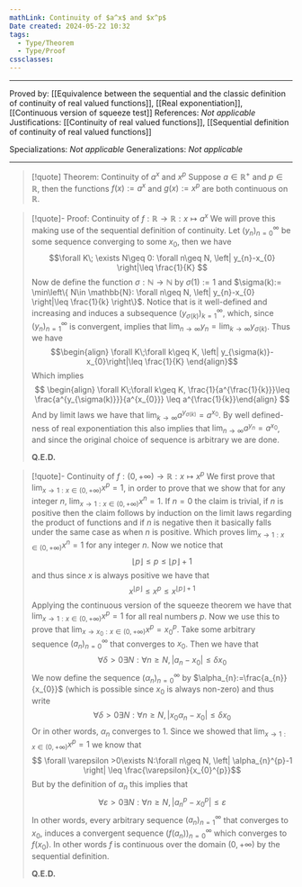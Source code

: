```yaml
---
mathLink: Continuity of $a^x$ and $x^p$
Date created: 2024-05-22 10:32
tags:
  - Type/Theorem
  - Type/Proof
cssclasses:
---
```


---

Proved by: [[Equivalence between the sequential and the classic definition of continuity of real valued functions]], [[Real exponentiation]], [[Continuous version of squeeze test]]
References: _Not applicable_
Justifications: [[Continuity of real valued functions]], [[Sequential definition of continuity of real valued functions]]

Specializations: _Not applicable_
Generalizations: _Not applicable_

---

> [!quote] Theorem: Continuity of $a^x$ and $x^p$
> Suppose $a\in \mathbb{R}^{+}$ and $p\in \mathbb{R}$, then the functions $f(x):= a^{x}$ and $g(x):=x^{p}$ are both continuous on $\mathbb{R}$.

>[!quote]- Proof: Continuity of $f:\mathbb{R}\to \mathbb{R}: x\mapsto a^x$
>We will prove this making use of the sequential definition of continuity. Let $(y_{n})^\infty_{n=0}$ be some sequence converging to some $x_{0}$, then we have $$\forall K\; \exists N\geq 0: \forall n\geq N, \left| y_{n}-x_{0} \right|\leq \frac{1}{K} $$ Now de define the function $\sigma: \mathbb{N}\to \mathbb{N}$ by $\sigma(1):=1$ and $\sigma(k):= \min\left\{ N\in \mathbb{N}: \forall n\geq N, \left| y_{n}-x_{0} \right|\leq \frac{1}{k}   \right\}$. Notice that is it well-defined and increasing and induces a subsequence $(y_{\sigma(k)})^\infty_{k=1}$, which, since $(y_n)^\infty_{n=1}$ is convergent, implies that $\lim_{ n \to \infty }y_{n}=\lim_{ k \to \infty }y_{\sigma(k)}$. Thus we have $$\begin{align} \forall K\;\forall k\geq K, \left|  y_{\sigma(k)}-x_{0}\right|\leq \frac{1}{K} \end{align}$$ Which implies $$ \begin{align} \forall K\;\forall k\geq K, \frac{1}{a^{\frac{1}{k}}}\leq \frac{a^{y_{\sigma(k)}}}{a^{x_{0}}} \leq a^{\frac{1}{k}}\end{align} $$ And by limit laws we have that $\lim_{ k \to \infty }a^{y_{\sigma(k)}}=a^{x_{0}}$. By well defined-ness of real exponentiation this also implies that $\lim_{ n \to \infty }a^{y_{n}}=a^{x_{0}}$, and since the original choice of sequence is arbitrary we are done.
>
>**Q.E.D.**

>[!quote]- Continuity of $f:(0,+\infty)\to \mathbb{R}: x\mapsto x^{p}$
>We first prove that $\lim_{ x \to 1:x\in (0,+\infty) }x^{p}=1$, in order to prove that we show that for any integer $n$, $\lim_{ x \to 1:x\in (0,+\infty) }x^n=1$. If $n=0$ the claim is trivial, if $n$ is positive then the claim follows by induction on the limit laws regarding the product of functions and if $n$ is negative then it basically falls under the same case as when $n$ is positive. Which proves $\lim_{ x \to 1:x\in (0,+\infty) }x^n=1$ for any integer $n$. Now we notice that $$ \lfloor p \rfloor \leq p\leq \lfloor p \rfloor +1 $$ and thus since $x$ is always positive we have that $$ x^{\lfloor p \rfloor }\leq x^{p}\leq x^{\lfloor  p\rfloor 	+1} $$ Applying the continuous version of the squeeze theorem we have that $\lim_{ x \to 1:x\in (0,+\infty) }x^{p}=1$ for all real numbers $p$. Now we use this to prove that $\lim_{ x \to x_0:x\in (0,+\infty) }x^{p}=x_{0}^{p}$. Take some arbitrary sequence $(a_n)^\infty_{n=0}$ that converges to $x_{0}$. Then we have that $$ \forall \delta>0 \exists N:\forall n\geq N, \left| a_{n}-x_{0} \right| \leq \delta x_{0} $$ We now define the sequence $(\alpha_n)^\infty_{n=0}$ by $\alpha_{n}:=\frac{a_{n}}{x_{0}}$ (which is possible since $x_{0}$ is always non-zero) and thus write $$ \forall \delta>0 \exists N: \forall n\geq N, \left| x_{0}\alpha_{n}-x_{0} \right| \leq \delta x_{0} $$ Or in other words, $\alpha_{n}$ converges to $1$. Since we showed that $\lim_{ x \to 1:x\in (0,+\infty) }x^{p}=1$ we know that $$ \forall \varepsilon >0\exists N:\forall n\geq N, \left| \alpha_{n}^{p}-1 \right| \leq \frac{\varepsilon}{x_{0}^{p}}$$ But by the definition of $\alpha_{n}$ this implies that $$ \forall \varepsilon>0 \exists N: \forall n\geq N, \left| a_{n}^{p}-x_{0}^{p} \right|\leq \varepsilon  $$ In other words, every arbitrary sequence $(a_n)^\infty_{n=1}$ that converges to $x_{0}$, induces a convergent sequence $(f(a_{n}))^\infty_{n=0}$ which converges to $f(x_{0})$. In other words $f$ is continuous over the domain $(0,+\infty)$ by the sequential definition.
>
>**Q.E.D.**

